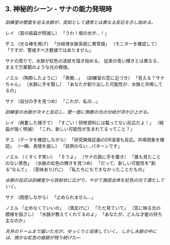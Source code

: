 ## 3. 神秘的シーン - サナの能力発現時

*訓練室の壁面を巡る水脈が、突如として通常とは異なる反応を示し始める。*

レイ
（首の結晶が明滅し）
「うわ！堀の水が...！」

ヂユ
（光る棒を掲げ）
「分岐律水脈系統に異常値」
（モニターを確認して）
「ですが、警戒すべき数値ではありません」

サナの周りで、水脈が虹色の波紋を描き始める。
従来の青い輝きとは異なる、まるで万華鏡のような光の模様。

ノエル
（陶酔したように）
「素敵...」
（訓練室の窓に近づき）
「見える？サナちゃん」
（水脈に手を翳し）
「あなたが創り出した可能性が、水脈と共鳴してるの」

サナ
（自分の手を見つめ）
「これが、私の...」

*訓練室の水脈が次々と反応し、壁一面に無数の光の分岐が浮かび上がる。*

レイ
（興奮した様子で）
「すごい！研修資料には載ってない反応だよ！」
（結晶が強く明滅）
「これ、新しい可能性が生まれてるってこと？」

ヂユ
（データを確認しながら）
「研究開発区画のDR溶液も反応。共鳴現象を確認」
（一瞬、表情を崩し）
「前例のない...パターンです」

ノエル
（くすくす笑い）
「そうよ」
（サナの肩に手を置き）
「誰も見たことのない景色」
（水脈の虹色の輝きを見つめ）
「だって、新しい可能性を"創る"なんて」
（意味ありげに）
「私たちにもできなかったことだもの」

*水脈の反応は訓練室から放射状に広がり、やがて施設全体を虹色の光で満たしていく。*

サナ
（困惑しながら）
「止められません...」

ノエル
「止めなくていいの」
（満足げに）
「ただ見ていて」
（窓に映る光の模様を指さし）
「水脈が教えてくれてるのよ」
「あなたが、どんな才能の持ち主なのか」

*天井のドームまで届いた光が、ゆっくりと収束していく。*
*しかし水脈の中には、微かな虹色の痕跡が残り続けた―*

